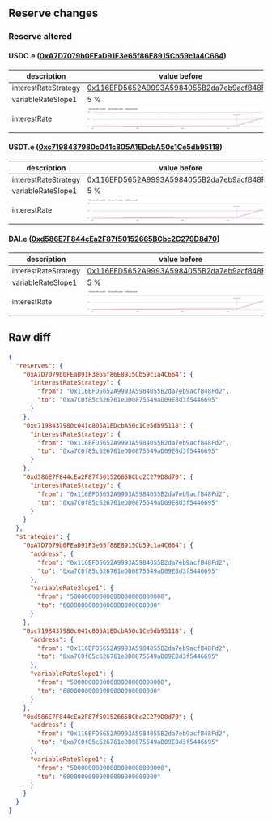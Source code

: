 ## Reserve changes

### Reserve altered

#### USDC.e ([0xA7D7079b0FEaD91F3e65f86E8915Cb59c1a4C664](https://snowscan.xyz/address/0xA7D7079b0FEaD91F3e65f86E8915Cb59c1a4C664))

| description | value before | value after |
| --- | --- | --- |
| interestRateStrategy | [0x116EFD5652A9993A5984055B2da7eb9acfB48Fd2](https://snowscan.xyz/address/0x116EFD5652A9993A5984055B2da7eb9acfB48Fd2) | [0xa7C0f85c626761eDD0875549aD09E8d3f5446695](https://snowscan.xyz/address/0xa7C0f85c626761eDD0875549aD09E8d3f5446695) |
| variableRateSlope1 | 5 % | 6 % |
| interestRate | ![before](/.assets/5781644c11b53524a5fd5b616bf70812c97303d9.svg) | ![after](/.assets/ae7612ca9dd768ff3aee2f745910dc0a19e5fa71.svg) |

#### USDT.e ([0xc7198437980c041c805A1EDcbA50c1Ce5db95118](https://snowscan.xyz/address/0xc7198437980c041c805A1EDcbA50c1Ce5db95118))

| description | value before | value after |
| --- | --- | --- |
| interestRateStrategy | [0x116EFD5652A9993A5984055B2da7eb9acfB48Fd2](https://snowscan.xyz/address/0x116EFD5652A9993A5984055B2da7eb9acfB48Fd2) | [0xa7C0f85c626761eDD0875549aD09E8d3f5446695](https://snowscan.xyz/address/0xa7C0f85c626761eDD0875549aD09E8d3f5446695) |
| variableRateSlope1 | 5 % | 6 % |
| interestRate | ![before](/.assets/5781644c11b53524a5fd5b616bf70812c97303d9.svg) | ![after](/.assets/ae7612ca9dd768ff3aee2f745910dc0a19e5fa71.svg) |

#### DAI.e ([0xd586E7F844cEa2F87f50152665BCbc2C279D8d70](https://snowscan.xyz/address/0xd586E7F844cEa2F87f50152665BCbc2C279D8d70))

| description | value before | value after |
| --- | --- | --- |
| interestRateStrategy | [0x116EFD5652A9993A5984055B2da7eb9acfB48Fd2](https://snowscan.xyz/address/0x116EFD5652A9993A5984055B2da7eb9acfB48Fd2) | [0xa7C0f85c626761eDD0875549aD09E8d3f5446695](https://snowscan.xyz/address/0xa7C0f85c626761eDD0875549aD09E8d3f5446695) |
| variableRateSlope1 | 5 % | 6 % |
| interestRate | ![before](/.assets/5781644c11b53524a5fd5b616bf70812c97303d9.svg) | ![after](/.assets/ae7612ca9dd768ff3aee2f745910dc0a19e5fa71.svg) |

## Raw diff

```json
{
  "reserves": {
    "0xA7D7079b0FEaD91F3e65f86E8915Cb59c1a4C664": {
      "interestRateStrategy": {
        "from": "0x116EFD5652A9993A5984055B2da7eb9acfB48Fd2",
        "to": "0xa7C0f85c626761eDD0875549aD09E8d3f5446695"
      }
    },
    "0xc7198437980c041c805A1EDcbA50c1Ce5db95118": {
      "interestRateStrategy": {
        "from": "0x116EFD5652A9993A5984055B2da7eb9acfB48Fd2",
        "to": "0xa7C0f85c626761eDD0875549aD09E8d3f5446695"
      }
    },
    "0xd586E7F844cEa2F87f50152665BCbc2C279D8d70": {
      "interestRateStrategy": {
        "from": "0x116EFD5652A9993A5984055B2da7eb9acfB48Fd2",
        "to": "0xa7C0f85c626761eDD0875549aD09E8d3f5446695"
      }
    }
  },
  "strategies": {
    "0xA7D7079b0FEaD91F3e65f86E8915Cb59c1a4C664": {
      "address": {
        "from": "0x116EFD5652A9993A5984055B2da7eb9acfB48Fd2",
        "to": "0xa7C0f85c626761eDD0875549aD09E8d3f5446695"
      },
      "variableRateSlope1": {
        "from": "50000000000000000000000000",
        "to": "60000000000000000000000000"
      }
    },
    "0xc7198437980c041c805A1EDcbA50c1Ce5db95118": {
      "address": {
        "from": "0x116EFD5652A9993A5984055B2da7eb9acfB48Fd2",
        "to": "0xa7C0f85c626761eDD0875549aD09E8d3f5446695"
      },
      "variableRateSlope1": {
        "from": "50000000000000000000000000",
        "to": "60000000000000000000000000"
      }
    },
    "0xd586E7F844cEa2F87f50152665BCbc2C279D8d70": {
      "address": {
        "from": "0x116EFD5652A9993A5984055B2da7eb9acfB48Fd2",
        "to": "0xa7C0f85c626761eDD0875549aD09E8d3f5446695"
      },
      "variableRateSlope1": {
        "from": "50000000000000000000000000",
        "to": "60000000000000000000000000"
      }
    }
  }
}
```